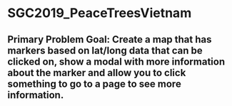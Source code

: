 # SGC2019_PeaceTreesVietnam


## Primary Problem Goal: Create a map that has markers based on lat/long data that can be clicked on, show a modal with more information about the marker and allow you to click something to go to a page to see more information.

